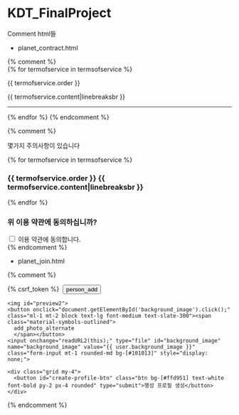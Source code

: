 # KDT_FinalProject


Comment html들

- planet_contract.html

{% comment %}  
    {% for termofservice in termsofservice %}
    <div class="my-4">
        <div class="flex gap-8">
            <div class="w-10 h-10 rounded-full bg-[#ffd951] flex justify-center items-center">
            <span class="text-white font-bold">{{ termofservice.order }}</span>
            </div>
            <p>{{ termofservice.content|linebreaksbr }}</p>
        </div>
      </div>
      <hr class="border-gray-500">
      {% endfor %} 
{% endcomment %}

{% comment %} 
<div>
    <p class="mb-7 text-4xl text-center">몇가지 주의사항이 있습니다</p>
  {% for termofservice in termsofservice %}
    <h3>{{ termofservice.order }} {{ termofservice.content|linebreaksbr }}</h3>
  {% endfor %}
  
  <h3>위 이용 약관에 동의하십니까?</h3>
  <input type="checkbox" id="terms-checkbox"> 이용 약관에 동의합니다.
</div> 
{% endcomment %}



- planet_join.html

{% comment %} 
<div>
  <form id="profile-form" action="{% url 'planets:planet_join' planet.name %}" method="POST" enctype="multipart/form-data">
    {% csrf_token %}
    <img id="preview1">
    <button onclick="document.getElementById('profile_image').click();" class="ml-1 mt-2 block text-lg font-medium text-slate-300"><span class="material-symbols-outlined">
      person_add
      </span></button>
    <input onchange="readURL1(this);" type="file" id="profile_image" name="profile_image" value="{{ user.profile_image }}" class="form-input mt-1 rounded-md bg-[#101013]" style="display: none;">
    
    <img id="preview2">
    <button onclick="document.getElementById('background_image').click();" class="ml-1 mt-2 block text-lg font-medium text-slate-300"><span class="material-symbols-outlined">
      add_photo_alternate
      </span></button>
    <input onchange="readURL2(this);" type="file" id="background_image" name="background_image" value="{{ user.background_image }}" class="form-input mt-1 rounded-md bg-[#101013]" style="display: none;">
    
    <div class="grid my-4">
      <button id="create-profile-btn" class="btn bg-[#ffd951] text-white font-bold py-2 px-4 rounded" type="submit">행성 프로필 생성</button>
    </div>
  </form>
</div> 
{% endcomment %}